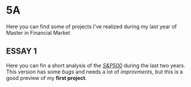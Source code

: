 # 5A
Here you can find some of projects I've realized during my last year of Master in Financial Market

## ESSAY 1
  Here you can fin a short analysis of the *[S&P500](https://nbviewer.jupyter.org/github/ZoziLaMalice/5A/blob/master/Quantitative%20Finance/ESSAY%201/essay_1.ipynb)* during the last two years.  
  This version has some *bugs* and needs a lot of *improvments*, but this is a good preview of my **first project**.

